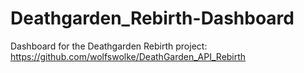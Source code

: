# Deathgarden_Rebirth-Dashboard
Dashboard for the Deathgarden Rebirth project: https://github.com/wolfswolke/DeathGarden_API_Rebirth
